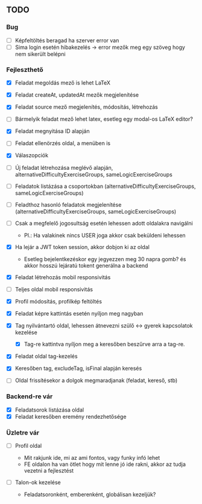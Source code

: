 ## TODO

### Bug

- [ ] Képfeltöltés beragad ha szerver error van
- [ ] Sima login esetén hibakezelés -> error mezők meg egy szöveg hogy nem sikerült belépni

### Fejleszthető

- [x] Feladat megoldás mező is lehet LaTeX
- [X] Feladat createAt, updatedAt mezők megjelenítése
- [X] Feladat source mező megjelenítés, módosítás, létrehozás
- [ ] Bármelyik feladat mező lehet latex, esetleg egy modal-os LaTeX editor?
- [X] Feladat megnyitása ID alapján
- [ ] Feladat ellenörzés oldal, a menüben is
- [X] Válaszopciók
- [ ] Új feladat létrehozása meglévő alapján, alternativeDifficultyExerciseGroups, sameLogicExerciseGroups
- [ ] Feladatok listázása a csoportokban (alternativeDifficultyExerciseGroups, sameLogicExerciseGroups)
- [ ] Feladthoz hasonló feladatok megjelenítése (alternativeDifficultyExerciseGroups, sameLogicExerciseGroups)
- [ ] Csak a megfelelő jogosultság esetén lehessen adott oldalakra navigálni

   - Pl.: Ha valakinek nincs USER joga akkor csak beküldeni lehessen

- [X] Ha lejár a JWT token session, akkor dobjon ki az oldal

   - Esetleg bejelentkezéskor egy jegyezzen meg 30 napra gomb? és akkor hosszú lejáratú tokent generálna a backend

- [X] Feladat létrehozás mobil responsivitás
- [ ] Teljes oldal mobil responsivitás
- [X] Profil módosítás, profilkép feltöltés
- [X] Feladat képre kattintás esetén nyíljon meg nagyban
- [X] Tag nyilvántartó oldal, lehessen átnevezni szülő <-> gyerek kapcsolatok kezelése

   - [X] Tag-re kattintva nyíljon meg a keresőben beszűrve arra a tag-re.

- [X] Feladat oldal tag-kezelés

- [X] Keresőben tag, excludeTag, isFinal alapján keresés
- [ ] Oldal frissítésekor a dolgok megmaradjanak (feladat, kereső, stb)

### Backend-re vár

- [X] Feladatsorok listázása oldal
- [X] Feladat keresőben eremény rendezhetősége

### Üzletre vár

- [ ] Profil oldal

   - Mit rakjunk ide, mi az ami fontos, vagy funky infó lehet
   - FE oldalon ha van ötlet hogy mit lenne jó ide rakni, akkor az tudja vezetni a fejlesztést

- [ ] Talon-ok kezelése

   - Feladatsoronként, emberenként, globálisan kezeljük?